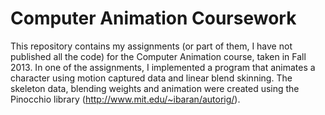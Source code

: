 Computer Animation Coursework
===============================

This repository contains my assignments (or part of them, I have not published all the code) for the Computer Animation course, taken in Fall 2013. In one of the assignments, I implemented a program that animates a character using motion captured data and linear blend skinning. The skeleton data, blending weights and animation were created using the Pinocchio library (http://www.mit.edu/~ibaran/autorig/).
